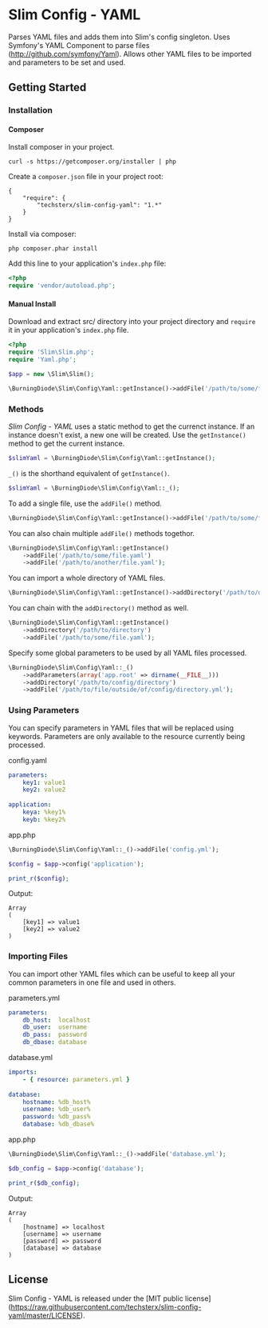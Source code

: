 # Slim Config - YAML

Parses YAML files and adds them into Slim's config singleton.
Uses Symfony's YAML Component to parse files (http://github.com/symfony/Yaml).
Allows other YAML files to be imported and parameters to be set and used.

## Getting Started

### Installation

#### Composer

Install composer in your project.
```
curl -s https://getcomposer.org/installer | php
```
Create a ```composer.json``` file in your project root:
```
{
	"require": {
		"techsterx/slim-config-yaml": "1.*"
	}
}
```
Install via composer:
```
php composer.phar install
```
Add this line to your application's ```index.php``` file:
```php
<?php
require 'vendor/autoload.php';
```

#### Manual Install

Download and extract src/ directory into your project directory and ```require``` it in your
application's ```index.php``` file.
```php
<?php
require 'Slim\Slim.php';
require 'Yaml.php';

$app = new \Slim\Slim();

\BurningDiode\Slim\Config\Yaml::getInstance()->addFile('/path/to/some/file');
```

### Methods

*Slim Config - YAML* uses a static method to get the currenct instance.
If an instance doesn't exist, a new one will be created.
Use the ```getInstance()``` method to get the current instance.

```php
$slimYaml = \BurningDiode\Slim\Config\Yaml::getInstance();
```

```_()``` is the shorthand equivalent of ```getInstance()```.

```php
$slimYaml = \BurningDiode\Slim\Config\Yaml::_();
```

To add a single file, use the ```addFile()``` method.
```php
\BurningDiode\Slim\Config\Yaml::getInstance()->addFile('/path/to/some/file.yaml');
```

You can also chain multiple ```addFile()``` methods togethor.
```php
\BurningDiode\Slim\Config\Yaml::getInstance()
    ->addFile('/path/to/some/file.yaml')
    ->addFile('/path/to/another/file.yaml');
```

You can import a whole directory of YAML files.
```php
\BurningDiode\Slim\Config\Yaml::getInstance()->addDirectory('/path/to/directory');
```

You can chain with the ```addDirectory()``` method as well.
```php
\BurningDiode\Slim\Config\Yaml::getInstance()
    ->addDirectory('/path/to/directory')
    ->addFile('/path/to/some/file.yaml');
```

Specify some global parameters to be used by all YAML files processed.
```php
\BurningDiode\Slim\Config\Yaml::_()
    ->addParameters(array('app.root' => dirname(__FILE__)))
    ->addDirectory('/path/to/config/directory')
    ->addFile('/path/to/file/outside/of/config/directory.yml');
```

### Using Parameters

You can specify parameters in YAML files that will be replaced using keywords. Parameters are only available to the resource currently being processed.

config.yaml
```yaml
parameters:
    key1: value1
    key2: value2
    
application:
    keya: %key1%
    keyb: %key2%
```

app.php
```php
\BurningDiode\Slim\Config\Yaml::_()->addFile('config.yml');

$config = $app->config('application');

print_r($config);
```

Output:
```
Array
(
    [key1] => value1
    [key2] => value2
)
```

### Importing Files

You can import other YAML files which can be useful to keep all your common parameters in one file and used in others.

parameters.yml
```yaml
parameters:
    db_host:  localhost
    db_user:  username
    db_pass:  password
    db_dbase: database
```

database.yml
```yaml
imports:
    - { resource: parameters.yml }
    
database:
    hostname: %db_host%
    username: %db_user%
    password: %db_pass%
    database: %db_dbase%
```

app.php
```php
\BurningDiode\Slim\Config\Yaml::_()->addFile('database.yml');

$db_config = $app->config('database');

print_r($db_config);
```

Output:
```
Array
(
    [hostname] => localhost
    [username] => username
    [password] => password
    [database] => database
)
```
    
## License

Slim Config - YAML is released under the [MIT public license] (https://raw.githubusercontent.com/techsterx/slim-config-yaml/master/LICENSE).
